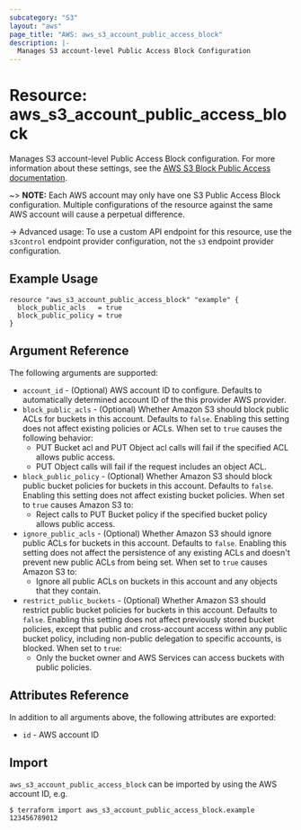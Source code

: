 ```yaml
---
subcategory: "S3"
layout: "aws"
page_title: "AWS: aws_s3_account_public_access_block"
description: |-
  Manages S3 account-level Public Access Block Configuration
---
```


# Resource: aws_s3_account_public_access_block

Manages S3 account-level Public Access Block configuration. For more information about these settings, see the [AWS S3 Block Public Access documentation](https://docs.aws.amazon.com/AmazonS3/latest/dev/access-control-block-public-access.html).

~> **NOTE:** Each AWS account may only have one S3 Public Access Block configuration. Multiple configurations of the resource against the same AWS account will cause a perpetual difference.

-> Advanced usage: To use a custom API endpoint for this resource, use the `s3control` endpoint provider configuration, not the `s3` endpoint provider configuration.

## Example Usage

```hcl
resource "aws_s3_account_public_access_block" "example" {
  block_public_acls   = true
  block_public_policy = true
}
```

## Argument Reference

The following arguments are supported:

* `account_id` - (Optional) AWS account ID to configure. Defaults to automatically determined account ID of the this provider AWS provider.
* `block_public_acls` - (Optional) Whether Amazon S3 should block public ACLs for buckets in this account. Defaults to `false`. Enabling this setting does not affect existing policies or ACLs. When set to `true` causes the following behavior:
    * PUT Bucket acl and PUT Object acl calls will fail if the specified ACL allows public access.
    * PUT Object calls will fail if the request includes an object ACL.
* `block_public_policy` - (Optional) Whether Amazon S3 should block public bucket policies for buckets in this account. Defaults to `false`. Enabling this setting does not affect existing bucket policies. When set to `true` causes Amazon S3 to:
    * Reject calls to PUT Bucket policy if the specified bucket policy allows public access.
* `ignore_public_acls` - (Optional) Whether Amazon S3 should ignore public ACLs for buckets in this account. Defaults to `false`. Enabling this setting does not affect the persistence of any existing ACLs and doesn't prevent new public ACLs from being set. When set to `true` causes Amazon S3 to:
    * Ignore all public ACLs on buckets in this account and any objects that they contain.
* `restrict_public_buckets` - (Optional) Whether Amazon S3 should restrict public bucket policies for buckets in this account. Defaults to `false`. Enabling this setting does not affect previously stored bucket policies, except that public and cross-account access within any public bucket policy, including non-public delegation to specific accounts, is blocked. When set to `true`:
    * Only the bucket owner and AWS Services can access buckets with public policies.

## Attributes Reference

In addition to all arguments above, the following attributes are exported:

* `id` - AWS account ID

## Import

`aws_s3_account_public_access_block` can be imported by using the AWS account ID, e.g.

```
$ terraform import aws_s3_account_public_access_block.example 123456789012
```

